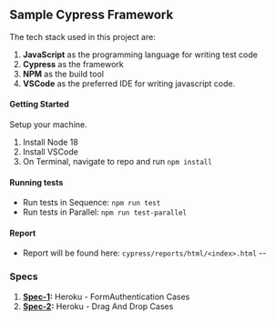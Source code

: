 ## Sample Cypress Framework

The tech stack used in this project are:
1. **JavaScript** as the programming language for writing test code
2. **Cypress** as the framework
3. **NPM** as the build tool
4. **VSCode** as the preferred IDE for writing javascript code.

#### Getting Started
Setup your machine.
1. Install Node 18
2. Install VSCode
3. On Terminal, navigate to repo and run ```npm install```

#### Running tests
* Run tests in Sequence: ```npm run test```
* Run tests in Parallel: ```npm run test-parallel```

#### Report
* Report will be found here: ```cypress/reports/html/<index>.html```
--

### Specs
1. **[Spec-1](https://github.com/vinaykumarvvs/sample-cypress-framework/blob/main/cypress/e2e/formAuthentication.spec.cy.js):** Heroku - FormAuthentication Cases
2. **[Spec-2](https://github.com/vinaykumarvvs/sample-cypress-framework/blob/main/cypress/e2e/dragAndDrop.spec.cy.js):** Heroku - Drag And Drop Cases